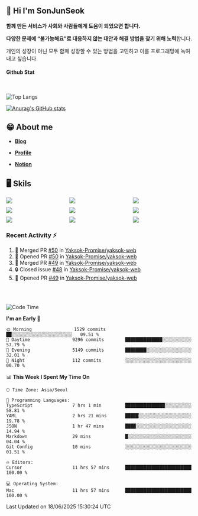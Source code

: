 ## 👋 Hi I'm SonJunSeok

**함께 만든 서비스가 사회와 사람들에게 도움이 되었으면 합니다.** 

**다양한 문제에 “불가능해요”로 대응하지 않는 대안과 해결 방법을 찾기 위해 노력**합니다. 

개인의 성장이 아닌 모두 함께 성장할 수 있는 방법을 고민하고 이를 프로그래밍에 녹여내고 싶습니다.

#### Github Stat
<div style="margin-top:50px;">

![Top Langs](https://github-readme-stats.vercel.app/api/top-langs/?username=kd02109&layout=compact&bg_color=dbf4ff&title_color=67adcc&text_color=67adcc&hide_border=true&show_icons=true&icon_color=67adcc&rank_icon=github&count_private=true&card_width=400px&card_height=300px)

[![Anurag's GitHub stats](https://github-readme-stats.vercel.app/api?username=kd02109&bg_color=dbf4ff&title_color=67adcc&text_color=67adcc&hide_border=true&show_icons=true&icon_color=67adcc&rank_icon=github&count_private=true&card_width=250px)](https://github.com/anuraghazra/github-readme-stats)


</div>



## 😁 About me
-  <a href="https://sonblog.vercel.app/" target="_blank"><strong>Blog</strong></a>

-  <a href="https://nostalgic-marquis-7af.notion.site/Frontend-Engineer-ec9b6e38c7824e7fb7f6fca4fc8564a5?pvs=74" target="_blank"><strong>Profile</strong></a>

-  <a href="https://nostalgic-marquis-7af.notion.site/Front-End-f0f3b7fcec3045c482c1cd33dfcf2abc?pvs=74" target="_blank"><strong>Notion</strong></a>

## 🖥️ Skils


<div style="display:grid; grid-template-rows:repeat(3, 1fr); grid-template-columns:repeat(3, 1fr); gap:10px">
  <img src="https://img.shields.io/badge/javascript-F7DF1E?style=flat-square&logo=javascript&logoColor=black"> 
  <img src="https://img.shields.io/badge/typescript-3178C6?style=flat-square&logo=typescript&logoColor=white"/>
  <img src="https://img.shields.io/badge/react-61DAFB?style=flat-square&logo=react&logoColor=black"/>
  <img src="https://img.shields.io/badge/redux-764ABC?style=flat-square&logo=redux&logoColor=white"/>
  <img src="https://img.shields.io/badge/styledcomponents-DB7093?style=flat-square&logo=styledcomponents&logoColor=white"/>
  <img src="https://img.shields.io/badge/tailwindcss-06B6D4?style=flat-square&logo=tailwindcss&logoColor=white"/>
  <img src="https://img.shields.io/badge/reactquery-FF4154?style=flat-square&logo=reactquery&logoColor=white"/>
  <img src="https://img.shields.io/badge/Next.js-B4B4DC?style=flat&logo=Next.js&logoColor=black"/>
  <img src="https://img.shields.io/badge/reactrouter-CA4245?style=flat-square&logo=reactrouter&logoColor=white"/>
</div>

### Recent Activity :zap:
<!--START_SECTION:activity-->
1. 🎉 Merged PR [#50](https://github.com/Yaksok-Promise/yaksok-web/pull/50) in [Yaksok-Promise/yaksok-web](https://github.com/Yaksok-Promise/yaksok-web)
2. 💪 Opened PR [#50](https://github.com/Yaksok-Promise/yaksok-web/pull/50) in [Yaksok-Promise/yaksok-web](https://github.com/Yaksok-Promise/yaksok-web)
3. 🎉 Merged PR [#49](https://github.com/Yaksok-Promise/yaksok-web/pull/49) in [Yaksok-Promise/yaksok-web](https://github.com/Yaksok-Promise/yaksok-web)
4. 🔒 Closed issue [#48](https://github.com/Yaksok-Promise/yaksok-web/issues/48) in [Yaksok-Promise/yaksok-web](https://github.com/Yaksok-Promise/yaksok-web)
5. 💪 Opened PR [#49](https://github.com/Yaksok-Promise/yaksok-web/pull/49) in [Yaksok-Promise/yaksok-web](https://github.com/Yaksok-Promise/yaksok-web)
<!--END_SECTION:activity-->

<br/>
<br/>

<!--START_SECTION:waka-->
![Code Time](http://img.shields.io/badge/Code%20Time-2%2C319%20hrs%2010%20mins-blue)

**I'm an Early 🐤** 

```text
🌞 Morning                1529 commits        ██░░░░░░░░░░░░░░░░░░░░░░░   09.51 % 
🌆 Daytime                9296 commits        ██████████████░░░░░░░░░░░   57.79 % 
🌃 Evening                5149 commits        ████████░░░░░░░░░░░░░░░░░   32.01 % 
🌙 Night                  112 commits         ░░░░░░░░░░░░░░░░░░░░░░░░░   00.70 % 
```


📊 **This Week I Spent My Time On** 

```text
🕑︎ Time Zone: Asia/Seoul

💬 Programming Languages: 
TypeScript               7 hrs 1 min         ███████████████░░░░░░░░░░   58.81 % 
YAML                     2 hrs 21 mins       █████░░░░░░░░░░░░░░░░░░░░   19.78 % 
JSON                     1 hr 47 mins        ████░░░░░░░░░░░░░░░░░░░░░   14.94 % 
Markdown                 29 mins             █░░░░░░░░░░░░░░░░░░░░░░░░   04.04 % 
Git Config               10 mins             ░░░░░░░░░░░░░░░░░░░░░░░░░   01.51 % 

🔥 Editors: 
Cursor                   11 hrs 57 mins      █████████████████████████   100.00 % 

💻 Operating System: 
Mac                      11 hrs 57 mins      █████████████████████████   100.00 % 
```


 Last Updated on 18/06/2025 15:30:24 UTC
<!--END_SECTION:waka-->
